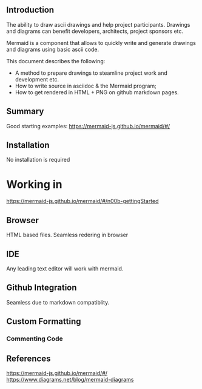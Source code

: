 ## Introduction

The ability to draw ascii drawings and help project participants. Drawings and diagrams can benefit developers, architects, project sponsors etc. 

Mermaid is a component that allows to quickly write and generate drawings and diagrams using basic ascii code. 

This document describes the following:
- A method to prepare drawings to steamline project work and development etc.
- How to write source in asciidoc & the Mermaid program; 
- How to get rendered in HTML + PNG on github markdown pages.

## Summary


Good starting examples:
https://mermaid-js.github.io/mermaid/#/

## Installation

No installation is required

# Working in

https://mermaid-js.github.io/mermaid/#/n00b-gettingStarted

## Browser

HTML based files. 
Seamless redering in browser

## IDE

Any leading text editor will work with mermaid.

## Github Integration

Seamless due to markdown compatiblity.

## Custom Formatting

### Commenting Code


## References

https://mermaid-js.github.io/mermaid/#/
https://www.diagrams.net/blog/mermaid-diagrams

